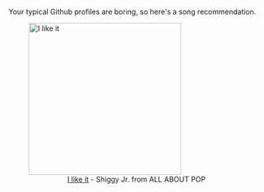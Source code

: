 Your typical Github profiles are boring, so here's a song recommendation.
<figure><img width="300" height="300" src="https://i.scdn.co/image/ab67616d0000b273f9a1d6cbbb733b649ce0a913" alt="I like it" /><figcaption align="center"><a href="https://open.spotify.com/track/20Ya6P6A8KjencCFEIFmsE" target="_blank">I like it</a> - Shiggy Jr. from ALL ABOUT POP</figcaption></figure>

